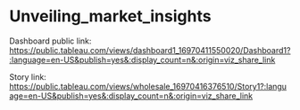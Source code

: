 # Unveiling_market_insights

Dashboard public link:  https://public.tableau.com/views/dashboard1_16970411550020/Dashboard1?:language=en-US&publish=yes&:display_count=n&:origin=viz_share_link


Story link: https://public.tableau.com/views/wholesale_16970416376510/Story1?:language=en-US&publish=yes&:display_count=n&:origin=viz_share_link
